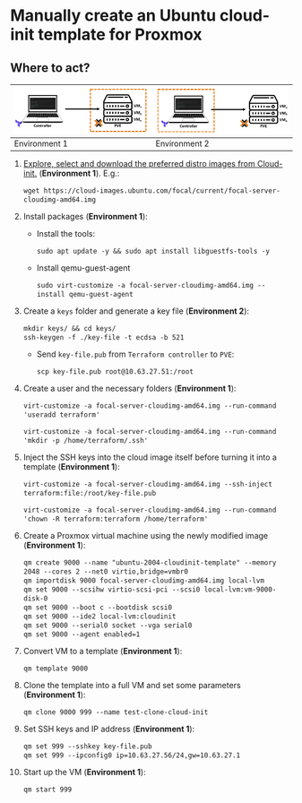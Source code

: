 # Manually create an Ubuntu cloud-init template for Proxmox

## Where to act?

   | ![pve](./images/pve-to-terraform.PNG) | ![pve](./images/terraform-to-pve.PNG) |
   |--------------------------|--------------------------|
   | Environment 1            | Environment 2            |

1. [Explore, select and download the preferred distro images from Cloud-init.](https://cloud-images.ubuntu.com/) (**Environment 1**). E.g.:

    ```console
    wget https://cloud-images.ubuntu.com/focal/current/focal-server-cloudimg-amd64.img
    ```

2. Install packages (**Environment 1**):

    - Install the tools:

        ```console
        sudo apt update -y && sudo apt install libguestfs-tools -y
        ```

    - Install qemu-guest-agent

        ```console
        sudo virt-customize -a focal-server-cloudimg-amd64.img --install qemu-guest-agent
        ```

3. Create a `keys` folder and generate a key file (**Environment 2**):

    ```console
    mkdir keys/ && cd keys/
    ssh-keygen -f ./key-file -t ecdsa -b 521
    ```

    - Send `key-file.pub` from `Terraform controller` to `PVE`:

        ```console
        scp key-file.pub root@10.63.27.51:/root
        ```

4. Create a user and the necessary folders (**Environment 1**):

    ```console
    virt-customize -a focal-server-cloudimg-amd64.img --run-command 'useradd terraform'
    ```

    ```console
    virt-customize -a focal-server-cloudimg-amd64.img --run-command 'mkdir -p /home/terraform/.ssh'
    ```

5. Inject the SSH keys into the cloud image itself before turning it into a template (**Environment 1**):

    ```console
    virt-customize -a focal-server-cloudimg-amd64.img --ssh-inject terraform:file:/root/key-file.pub
    ```

    ```console
    virt-customize -a focal-server-cloudimg-amd64.img --run-command 'chown -R terraform:terraform /home/terraform'
    ```

6. Create a Proxmox virtual machine using the newly modified image (**Environment 1**):

    ```console
    qm create 9000 --name "ubuntu-2004-cloudinit-template" --memory 2048 --cores 2 --net0 virtio,bridge=vmbr0
    qm importdisk 9000 focal-server-cloudimg-amd64.img local-lvm
    qm set 9000 --scsihw virtio-scsi-pci --scsi0 local-lvm:vm-9000-disk-0
    qm set 9000 --boot c --bootdisk scsi0
    qm set 9000 --ide2 local-lvm:cloudinit
    qm set 9000 --serial0 socket --vga serial0
    qm set 9000 --agent enabled=1
    ```

7. Convert VM to a template (**Environment 1**):

    ```console
    qm template 9000
    ```

8. Clone the template into a full VM and set some parameters (**Environment 1**):

    ```console
    qm clone 9000 999 --name test-clone-cloud-init
    ```

9. Set SSH keys and IP address (**Environment 1**):

    ```console
    qm set 999 --sshkey key-file.pub
    qm set 999 --ipconfig0 ip=10.63.27.56/24,gw=10.63.27.1
    ```

10. Start up the VM (**Environment 1**):

    ```console
    qm start 999
    ```
